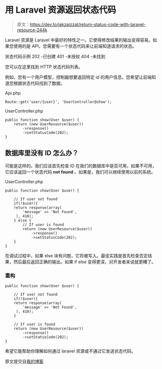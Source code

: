 # 用 Laravel 资源返回状态代码

> 原文：<https://dev.to/jakzaizzat/return-status-code-with-laravel-resource-244k>

Laravel 资源是 Laravel 中最好的特性之一。它使得修改结果的输出变得容易。如果您使用的是 API，您需要有一个状态代码来让前端知道请求的状态。

状态代码示例
202 -已创建
401 -未授权
404 -未找到

您可以在这里找到 HTTP 状态代码列表。

例如，您有一个用户模型，控制器想要返回特定 id 的用户信息。您希望让前端知道您根据状态代码找到了数据。

Api.php

```
Route::get('user/{user}', 'UserController@show'); 
```

UserController.php

```
public function show(User $user) {
    return (new UserResource($user))
        ->response()
        ->setStatusCode(202);
} 
```

## 数据库里没有 ID 怎么办？

可能是这样的。我们应该首先检查 ID 在我们的数据库中是否可用，如果不可用，它应该返回一个状态代码 **not found** 。如果是，我们可以继续使用以前的系统。

UserController.php

```
public function show(User $user) {

    // If user not found
    if(!$user){
    return response(array(
        'message' => 'Not Found',
     ), 410);
    } else {
        // If user is found
        return (new UserResource($user))
            ->response()
            ->setStatusCode(202);
    }
} 
```

在调试过程中，如果 else 块有问题，它将被写入。最佳实践是首先检查否定结果，然后最后返回正确的输出。如果 if else 变得更深，对开发者来说就更糟了。

### 重构

```
public function show(User $user) {

    // If user not found
    if(!$user){
    return response(array(
        'message' => 'Not Found',
     ), 410);
    }

    // If user is found
    return (new UserResource($user))
        ->response()
        ->setStatusCode(202);
} 
```

希望它能帮助你理解如何通过 laravel 资源或不通过它发送状态代码。

原文提交自[我的博客](https://jakzaizzat.com/how-to-return-status-code-with-laravel-resource/)